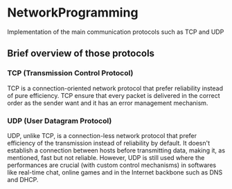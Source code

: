 # NetworkProgramming
Implementation of the main communication protocols such as TCP and UDP

## Brief overview of those protocols

### TCP (Transmission Control Protocol)
TCP is a connection-oriented network protocol that prefer reliability instead of pure efficiency. TCP ensure that every packet is delivered in the correct order as the sender want and it has an error management mechanism.

### UDP (User Datagram Protocol)
UDP, unlike TCP, is a connection-less network protocol that prefer efficiency of the transmission instead of reliability by default. It doesn't establish a connection between hosts before transmitting data, making it, as mentioned, fast but not reliable. However, UDP is still used where the performances are crucial (with custom control mechanisms) in softwares like real-time chat, online games and in the Internet backbone such as DNS and DHCP.
